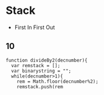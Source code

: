 # Stack
* First In First Out

## 10

```
function divideBy2(decnumber){
  var remstack = [];
  var binarystring = "";
  while(decnumber>1){
    rem = Math.floor(decnumber%2);
    remstack.push(rem
```
